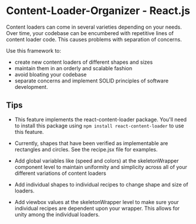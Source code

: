 # Content-Loader-Organizer - React.js

Content loaders can come in several varieties depending on your needs. Over time, your codebase can be encumbered with repetitive lines of content loader code. This causes problems with separation of concerns.

Use this framework to:
* create new content loaders of different shapes and sizes
* maintain them in an orderly and scalable fashion
* avoid bloating your codebase
* separate concerns and implement SOLID principles of software development.

## Tips

  * This feature implements the react-content-loader package. You'll need to install this package using `npm install react-content-loader` to use this feature.

  * Currently, shapes that have been verified as implementable are rectangles and circles. See the recipe.jsx file for examples.

  * Add global variables like (speed and colors) at the skeletonWrapper component level to maintain uniformity and simplicity across all of your different variations of content loaders
  * Add individual shapes to individual recipes to change shape and size of loaders. 
  * Add viewbox values at the skeletonWrapper level to make sure your individual recipes are dependent upon your wrapper. This allows for unity among the individual loaders. 

